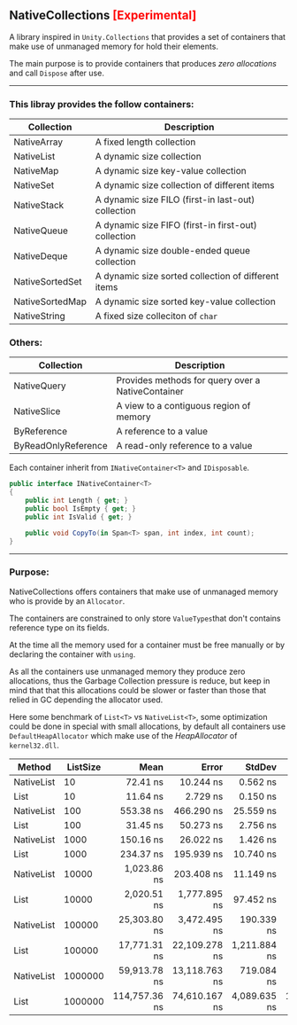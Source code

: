 ## NativeCollections <span style="color:red">[Experimental]</span>

A library inspired in ```Unity.Collections``` that provides a set of containers that 
make use of unmanaged memory for hold their elements.

The main purpose is to provide containers that produces *zero allocations*
and call ```Dispose``` after use.

------------------------

### This libray provides the follow containers:


| Collection  | Description										   |
| ----------- | -------------------------------------------------- |
| NativeArray | A fixed length collection						   |
| NativeList  | A dynamic size collection						   |
| NativeMap   | A dynamic size key-value collection				   |
| NativeSet	  | A dynamic size collection of different items	   |
| NativeStack | A dynamic size FILO (first-in last-out) collection |
| NativeQueue | A dynamic size FIFO (first-in first-out) collection|
| NativeDeque | A dynamic size double-ended queue collection	   |
| NativeSortedSet | A dynamic size sorted collection of different items |
| NativeSortedMap | A dynamic size sorted key-value collection     |
| NativeString | A fixed size colleciton of ``char``			   |


### Others:
| Collection  | Description										   |
| ----------- | -------------------------------------------------- |
| NativeQuery | Provides methods for query over a NativeContainer  |
| NativeSlice | A view to a contiguous region of memory			   |
| ByReference | A reference to a value							   |
| ByReadOnlyReference | A read-only reference to a value	       |

Each container inherit from ```INativeContainer<T>``` and ```IDisposable```.

```csharp
public interface INativeContainer<T>
{
	public int Length { get; }
	public bool IsEmpty { get; }
	public int IsValid { get; }

	public void CopyTo(in Span<T> span, int index, int count);
}
```

------------------------
### Purpose:
NativeCollections offers containers that make use of unmanaged memory who is provide by an ``Allocator``.

The containers are constrained to only store ``ValueTypes``that don't contains
reference type on its fields.

At the time all the memory used for a container must be free manually
or by declaring the container with ``using``.

As all the containers use unmanaged memory they produce zero allocations,
thus the Garbage Collection pressure is reduce, but keep in mind that
that this allocations could be slower or faster 
than those that relied in GC depending the allocator used. 

Here some benchmark of ``List<T>`` vs ``NativeList<T>``, some optimization could be done in special with small
allocations, by default all containers use ``DefaultHeapAllocator`` which
make use of the *HeapAllocator* of ``kernel32.dll``.

|     Method | ListSize |          Mean |         Error |       StdDev |           Min |           Max | Ratio | RatioSD |    Gen 0 |    Gen 1 |    Gen 2 | Allocated |
|----------- |--------- |--------------:|--------------:|-------------:|--------------:|--------------:|------:|--------:|---------:|---------:|---------:|----------:|
| NativeList |       10 |      72.41 ns |     10.244 ns |     0.562 ns |      71.83 ns |      72.94 ns |  6.22 |    0.03 |        - |        - |        - |         - |
|       List |       10 |      11.64 ns |      2.729 ns |     0.150 ns |      11.50 ns |      11.80 ns |  1.00 |    0.00 |   0.0229 |        - |        - |      96 B |
| NativeList |      100 |     553.38 ns |    466.290 ns |    25.559 ns |     537.25 ns |     582.84 ns | 17.69 |    1.75 |        - |        - |        - |         - |
|       List |      100 |      31.45 ns |     50.273 ns |     2.756 ns |      28.80 ns |      34.30 ns |  1.00 |    0.00 |   0.1090 |        - |        - |     456 B |
| NativeList |     1000 |     150.16 ns |     26.022 ns |     1.426 ns |     148.86 ns |     151.68 ns |  0.64 |    0.03 |        - |        - |        - |         - |
|       List |     1000 |     234.37 ns |    195.939 ns |    10.740 ns |     226.89 ns |     246.67 ns |  1.00 |    0.00 |   0.9689 |        - |        - |    4056 B |
| NativeList |    10000 |   1,023.86 ns |    203.408 ns |    11.149 ns |   1,012.66 ns |   1,034.96 ns |  0.51 |    0.02 |        - |        - |        - |         - |
|       List |    10000 |   2,020.51 ns |  1,777.895 ns |    97.452 ns |   1,908.96 ns |   2,089.12 ns |  1.00 |    0.00 |   9.5215 |   1.1864 |        - |   40056 B |
| NativeList |   100000 |  25,303.80 ns |  3,472.495 ns |   190.339 ns |  25,191.98 ns |  25,523.57 ns |  1.43 |    0.10 |        - |        - |        - |         - |
|       List |   100000 |  17,771.31 ns | 22,109.278 ns | 1,211.884 ns |  17,053.69 ns |  19,170.52 ns |  1.00 |    0.00 | 124.9695 | 124.9695 | 124.9695 |  400056 B |
| NativeList |  1000000 |  59,913.78 ns | 13,118.763 ns |   719.084 ns |  59,097.39 ns |  60,453.19 ns |  0.52 |    0.02 |        - |        - |        - |         - |
|       List |  1000000 | 114,757.36 ns | 74,610.167 ns | 4,089.635 ns | 111,657.79 ns | 119,392.53 ns |  1.00 |    0.00 | 999.7559 | 999.7559 | 999.7559 | 4000056 B |